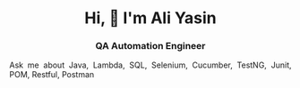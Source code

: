 
<h1 align="center">Hi, 👋 I'm Ali Yasin</h1>

<h3 align="center">QA Automation Engineer</h3>

<p align="justify">Ask me about Java, Lambda, SQL, Selenium, Cucumber, TestNG, Junit, POM, Restful, Postman </p>



